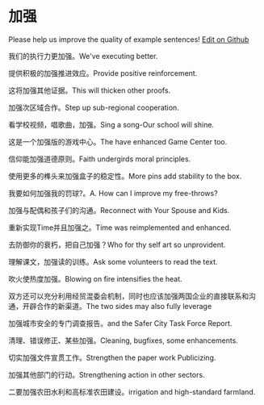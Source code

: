 # 加强

Please help us improve the quality of example sentences! [Edit on Github](https://github.com/jiyushe/jiyu-example-sentence-source/blob/main/chinese/jiaqiang.md)

<p><span class="chinese">我们的执行力更加强。</span><span class="english">We've executing better.</span></p>

<p><span class="chinese">提供积极的加强推进效应。</span><span class="english">Provide positive reinforcement.</span></p>

<p><span class="chinese">这将加强其他证据。</span><span class="english">This will thicken other proofs.</span></p>

<p><span class="chinese">加强次区域合作。</span><span class="english">Step up sub-regional cooperation.</span></p>

<p><span class="chinese">看学校视频，唱歌曲，加强。</span><span class="english">Sing a song-Our school will shine.</span></p>

<p><span class="chinese">这是一个加强版的游戏中心。</span><span class="english">The have enhanced Game Center too.</span></p>

<p><span class="chinese">信仰能加强道德原则。</span><span class="english">Faith  undergirds moral principles.</span></p>

<p><span class="chinese">使用更多的榫头来加强盒子的稳定性。</span><span class="english">More pins add stability to the box.</span></p>

<p><span class="chinese">我要如何加强我的罚球?。</span><span class="english">A. How can I improve my free-throws?</span></p>

<p><span class="chinese">加强与配偶和孩子们的沟通。</span><span class="english">Reconnect with Your Spouse and Kids.</span></p>

<p><span class="chinese">重新实现Time并且加强之。</span><span class="english">Time was reimplemented and enhanced.</span></p>

<p><span class="chinese">去防御你的衰朽，把自己加强？</span><span class="english">Who for thy self art so unprovident.</span></p>

<p><span class="chinese">理解课文，加强读的训练。</span><span class="english">Ask some volunteers to read the text.</span></p>

<p><span class="chinese">吹火使热度加强。</span><span class="english">Blowing on fire intensifies the heat.</span></p>

<p><span class="chinese">双方还可以充分利用经贸混委会机制，同时也应该加强两国企业的直接联系和沟通，开辟合作的新渠道。</span><span class="english">The two sides may also fully leverage</span></p>

<p><span class="chinese">加强城市安全的专门调查报告。</span><span class="english">and the Safer City Task Force Report.</span></p>

<p><span class="chinese">清理、错误修正、某些加强。</span><span class="english">Cleaning, bugfixes, some enhancements.</span></p>

<p><span class="chinese">切实加强文件宣贯工作。</span><span class="english">Strengthen the paper work Publicizing.</span></p>

<p><span class="chinese">加强其他部门的行动。</span><span class="english">Strengthening action in other sectors.</span></p>

<p><span class="chinese">二要加强农田水利和高标准农田建设。</span><span class="english">irrigation and high-standard farmland.</span></p>

